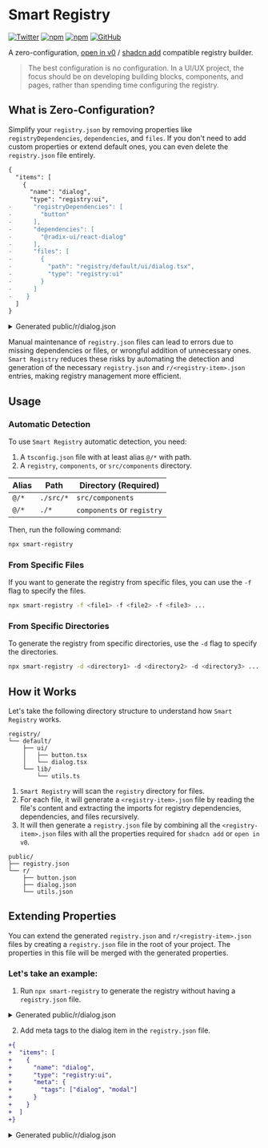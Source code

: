 # Smart Registry

[![Twitter](https://img.shields.io/twitter/follow/nrjdalal_com?label=%40nrjdalal_com)](https://twitter.com/nrjdalal_com)
[![npm](https://img.shields.io/npm/v/smart-registry?color=red&logo=npm)](https://www.npmjs.com/package/smart-registry)
[![npm](https://img.shields.io/npm/dt/smart-registry?color=red&logo=npm)](https://www.npmjs.com/package/smart-registry)
[![GitHub](https://img.shields.io/github/stars/nrjdalal/smart-registry?color=blue)](https://github.com/nrjdalal/smart-registry)

A zero-configuration, [open in v0](https://ui.shadcn.com/docs/registry/open-in-v0) / [shadcn add](https://ui.shadcn.com/docs/cli#add) compatible registry builder.

> The best configuration is no configuration. In a UI/UX project, the focus should be on developing building blocks, components, and pages, rather than spending time configuring the registry.

## What is Zero-Configuration?

Simplify your `registry.json` by removing properties like `registryDependencies`, `dependencies`, and `files`. If you don't need to add custom properties or extend default ones, you can even delete the `registry.json` file entirely.

```diff
{
  "items": [
    {
      "name": "dialog",
      "type": "registry:ui",
-      "registryDependencies": [
-        "button"
-      ],
-      "dependencies": [
-        "@radix-ui/react-dialog"
-      ],
-      "files": [
-        {
-          "path": "registry/default/ui/dialog.tsx",
-          "type": "registry:ui"
-        }
-      ]
-    }
  ]
}
```

<details><summary>Generated public/r/dialog.json</summary><br/>

```json
{
  "$schema": "https://ui.shadcn.com/schema/registry-item.json",
  "name": "dialog",
  "type": "registry:ui",
  "dependencies": ["@radix-ui/react-dialog"],
  "files": [
    {
      "type": "registry:ui",
      "target": "components/ui/button.tsx",
      "path": "registry/default/ui/button.tsx"
    },
    {
      "type": "registry:ui",
      "target": "components/ui/dialog.tsx",
      "path": "registry/default/ui/dialog.tsx"
    },
    {
      "type": "registry:lib",
      "target": "lib/utils.ts",
      "path": "registry/default/lib/utils.ts"
    }
  ]
}
```

</details>

Manual maintenance of `registry.json` files can lead to errors due to missing dependencies or files, or wrongful addition of unnecessary ones. `Smart Registry` reduces these risks by automating the detection and generation of the necessary `registry.json` and `r/<registry-item>.json` entries, making registry management more efficient.

## Usage

### Automatic Detection

To use `Smart Registry` automatic detection, you need:

1. A `tsconfig.json` file with at least alias `@/*` with path.
2. A `registry`, `components`, or `src/components` directory.

| Alias | Path      | Directory (Required)       |
| ----- | --------- | -------------------------- |
| `@/*` | `./src/*` | `src/components`           |
| `@/*` | `./*`     | `components` or `registry` |

Then, run the following command:

```bash
npx smart-registry
```

### From Specific Files

If you want to generate the registry from specific files, you can use the `-f` flag to specify the files.

```bash
npx smart-registry -f <file1> -f <file2> -f <file3> ...
```

### From Specific Directories

To generate the registry from specific directories, use the `-d` flag to specify the directories.

```bash
npx smart-registry -d <directory1> -d <directory2> -d <directory3> ...
```

## How it Works

Let's take the following directory structure to understand how `Smart Registry` works.

```plaintext
registry/
└── default/
    ├── ui/
    │   ├── button.tsx
    │   └── dialog.tsx
    └── lib/
        └── utils.ts
```

1. `Smart Registry` will scan the `registry` directory for files.
2. For each file, it will generate a `<registry-item>.json` file by reading the file's content and extracting the imports for registry dependencies, dependencies, and files recursively.
3. It will then generate a `registry.json` file by combining all the `<registry-item>.json` files with all the properties required for `shadcn add` or `open in v0`.

```plaintext
public/
├── registry.json
└── r/
    ├── button.json
    ├── dialog.json
    └── utils.json
```

## Extending Properties

You can extend the generated `registry.json` and `r/<registry-item>.json` files by creating a `registry.json` file in the root of your project. The properties in this file will be merged with the generated properties.

### Let's take an example:

1. Run `npx smart-registry` to generate the registry without having a `registry.json` file.

<details><summary>Generated public/r/dialog.json</summary><br/>

```json
{
  "$schema": "https://ui.shadcn.com/schema/registry-item.json",
  "name": "dialog",
  "type": "registry:ui",
  "dependencies": ["@radix-ui/react-dialog"],
  "files": [
    {
      "type": "registry:ui",
      "target": "components/ui/button.tsx",
      "path": "registry/default/ui/button.tsx"
    },
    {
      "type": "registry:ui",
      "target": "components/ui/dialog.tsx",
      "path": "registry/default/ui/dialog.tsx"
    },
    {
      "type": "registry:lib",
      "target": "lib/utils.ts",
      "path": "registry/default/lib/utils.ts"
    }
  ]
}
```

</details>

2. Add meta tags to the dialog item in the `registry.json` file.

```diff
+{
+  "items": [
+    {
+      "name": "dialog",
+      "type": "registry:ui",
+      "meta": {
+        "tags": ["dialog", "modal"]
+      }
+    }
+  ]
+}
```

<details><summary>Generated public/r/dialog.json</summary><br/>

```json
{
  "$schema": "https://ui.shadcn.com/schema/registry-item.json",
  "name": "dialog",
  "type": "registry:ui",
  "dependencies": ["@radix-ui/react-dialog"],
  "files": [
    {
      "type": "registry:ui",
      "target": "components/ui/button.tsx",
      "path": "registry/default/ui/button.tsx"
    },
    {
      "type": "registry:ui",
      "target": "components/ui/dialog.tsx",
      "path": "registry/default/ui/dialog.tsx"
    },
    {
      "type": "registry:lib",
      "target": "lib/utils.ts",
      "path": "registry/default/lib/utils.ts"
    }
  ],
  "meta": {
    "tags": ["dialog", "modal"]
  }
}
```

</details>
